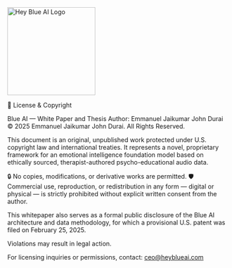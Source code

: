 <img width="200" height="200" alt="Hey Blue AI Logo" src="https://github.com/user-attachments/assets/bce9cb12-fe3d-46b1-b782-036f6d0bacf2" />


📜 License & Copyright

Blue AI — White Paper and Thesis
Author: Emmanuel Jaikumar John Durai
© 2025 Emmanuel Jaikumar John Durai. All Rights Reserved.

This document is an original, unpublished work protected under U.S. copyright law and international treaties. It represents a novel, proprietary framework for an emotional intelligence foundation model based on ethically sourced, therapist-authored psycho-educational audio data.

🔒 No copies, modifications, or derivative works are permitted.
🛡️ Commercial use, reproduction, or redistribution in any form — digital or physical — is strictly prohibited without explicit written consent from the author.

This whitepaper also serves as a formal public disclosure of the Blue AI architecture and data methodology, for which a provisional U.S. patent was filed on February 25, 2025.

Violations may result in legal action.

For licensing inquiries or permissions, contact: ceo@heyblueai.com
